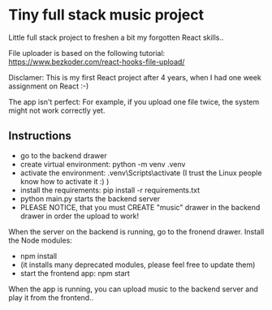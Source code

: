 # Tiny full stack music project

Little full stack project to freshen a bit my forgotten React skills..

File uploader is based on the following tutorial:
https://www.bezkoder.com/react-hooks-file-upload/

Disclamer: This is my first React project after 4 years, when I had one week assignment on React :-)

The app isn't perfect: For example, if you upload one file twice, the system might not work correctly yet.

## Instructions

- go to the backend drawer
- create virtual environment: python -m venv .venv
- activate the environment: .venv\Scripts\activate (I trust the Linux people know how to activate it :) )
- install the requirements: pip install -r requirements.txt
- python main.py starts the backend server
- PLEASE NOTICE, that you must CREATE "music" drawer in the backend drawer in order the upload to work!

When the server on the backend is running, go to the fronend drawer. Install the Node modules:

- npm install
- (it installs many deprecated modules, please feel free to update them)
- start the frontend app: npm start

When the app is running, you can upload music to the backend server and play it from the frontend..
